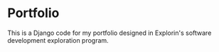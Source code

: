 # Portfolio
This is a Django code for my portfolio designed in Explorin's software development exploration program.
